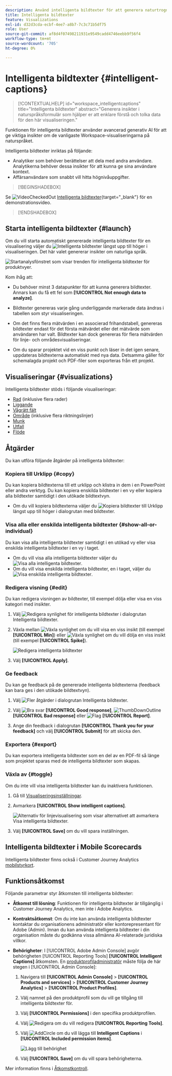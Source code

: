 ```yaml
---
description: Använd intelligenta bildtexter för att generera naturtrogna insikter för att identifiera trender inom visualiseringar.
title: Intelligenta bildtexter
feature: Visualizations
exl-id: d32d3cda-ecbf-4ee7-a8b7-7c3c71b5df75
role: User
source-git-commit: af8d4f07498211931e9549cadd4746eebb9f56f4
workflow-type: tm+mt
source-wordcount: '705'
ht-degree: 0%

---
```


# Intelligenta bildtexter {#intelligent-captions}

<!-- markdownlint-disable MD034 -->

>[!CONTEXTUALHELP]
>id="workspace_intelligentcaptions"
>title="Intelligenta bildtexter"
>abstract="Generera insikter i naturspråksformulär som hjälper er att enklare förstå och tolka data för den här visualiseringen."


Funktionen för intelligenta bildtexter använder avancerad generativ AI för att ge viktiga insikter om de vanligaste Workspace-visualiseringarna på naturspråket.

Intelligenta bildtexter inriktas på följande:

* Analytiker som behöver berättelser att dela med andra användare. Analytikerna behöver dessa insikter för att kunna ge sina användare kontext.
* Affärsanvändare som snabbt vill hitta högnivåuppgifter.

>[!BEGINSHADEBOX]

Se ![VideoCheckedOut](/help/assets/icons/VideoCheckedOut.svg) [Intelligenta bildtexter](https://video.tv.adobe.com/v/3420131/?quality=12&learn=on){target="_blank"} för en demonstrationsvideo.

>[!ENDSHADEBOX]


## Starta intelligenta bildtexter {#launch}

Om du vill starta automatiskt genererade intelligenta bildtexter för en visualisering väljer du ![Intelligenta bildtexter](/help/assets/icons/AI.svg) längst upp till höger i visualiseringen. Det här valet genererar insikter om naturliga språk.

![Startanalysfönstret som visar trenden för intelligenta bildtexter för produktvyer. ](assets/intelligent-captions.gif)


Kom ihåg att:

* Du behöver minst 3 datapunkter för att kunna generera bildtexter. Annars kan du få ett fel som **[!UICONTROL Not enough data to analyze]**.

* Bildtexter genereras varje gång underliggande markerade data ändras i tabellen som styr visualiseringen.

* Om det finns flera mätvärden i en associerad frihandstabell, genereras bildtexter endast för det första mätvärdet eller det mätvärde som användaren har valt. Bildtexter kan dock genereras för flera mätvärden för linje- och områdesvisualiseringar.

* Om du sparar projektet vid en viss punkt och läser in det igen senare, uppdateras bildtexterna automatiskt med nya data. Detsamma gäller för schemalagda projekt och PDF-filer som exporteras från ett projekt.


## Visualiseringar {#visualizations}

Intelligenta bildtexter stöds i följande visualiseringar:

* [Rad](line.md) (inklusive flera rader)
* [Liggande](bar.md)
* [Vågrätt fält](horizontal-bar.md)
* [Område](area.md) (inklusive flera riktningslinjer)
* [Munk](donut.md)
* [Utfall](fallout/fallout-flow.md)
* [Flöde](c-flow/flow.md)

<!--
Here is an example of what intelligent captions could look like:

![Intelligent captions for Line visualization including Seasonality, Min, Max, Spike, and Decline.](assets/captions.png)
-->

## Åtgärder

Du kan utföra följande åtgärder på intelligenta bildtexter:

### Kopiera till Urklipp {#copy}

Du kan kopiera bildtexterna till ett urklipp och klistra in dem i en PowerPoint eller andra verktyg. Du kan kopiera enskilda bildtexter i en vy eller kopiera alla bildtexter samtidigt i den utökade bildtextvyn.

* Om du vill kopiera bildtexterna väljer du ![Kopiera bildtexter till Urklipp](/help/assets/icons/Copy.svg) längst upp till höger i dialogrutan med bildtexter.

### Visa alla eller enskilda intelligenta bildtexter  {#show-all-or-individual}

Du kan visa alla intelligenta bildtexter samtidigt i en utökad vy eller visa enskilda intelligenta bildtexter i en vy i taget.

* Om du vill visa alla intelligenta bildtexter väljer du ![Visa alla intelligenta bildtexter](/help/assets/icons/Maximize.svg).
* Om du vill visa enskilda intelligenta bildtexter, en i taget, väljer du ![Visa enskilda intelligenta bildtexter](/help/assets/icons/Minimize.svg).

### Redigera visning {#edit}

Du kan redigera visningen av bildtexter, till exempel dölja eller visa en viss kategori med insikter.

1. Välj ![Redigera synlighet för intelligenta bildtexter](/help/assets/icons/EditInLight.svg) i dialogrutan Intelligenta bildtexter.

1. Växla mellan ![Växla synlighet](/help/assets/icons/Visibility.svg) om du vill visa en viss insikt (till exempel **[!UICONTROL Min]**) eller ![Växla synlighet ](/help/assets/icons/VisibilityOff.svg) om du vill dölja en viss insikt (till exempel **[!UICONTROL Spike]**).

   ![Redigera intelligenta bildtexter](assets/edit-intelligent-captions.png)

1. Välj **[!UICONTROL Apply]**.


### Ge feedback

Du kan ge feedback på de genererade intelligenta bildtexterna (feedback kan bara ges i den utökade bildtextvyn).

1. Välj ![Fler åtgärder](/help/assets/icons/More.svg) i dialogrutan Intelligenta bildtexter.

1. Välj ![Bra svar](/help/assets/icons/ThumbUpOutline.svg) **[!UICONTROL Good response]**, ![ThumbDownOutline](/help/assets/icons/ThumbDownOutline.svg) **[!UICONTROL Bad response]** eller ![Flag](/help/assets/icons/Flag.svg) **[!UICONTROL Report]**.

1. Ange din feedback i dialogrutan **[!UICONTROL Thank you for your feedback]** och välj **[!UICONTROL Submit]** för att skicka den.

### Exportera {#export}

Du kan exportera intelligenta bildtexter som en del av en PDF-fil så länge som projektet sparas med de intelligenta bildtexter som skapas.

### Växla av {#toggle}

Om du inte vill visa intelligenta bildtexter kan du inaktivera funktionen.

1. Gå till [Visualiseringsinställningar](/help/analysis-workspace/user-preferences.md#visualizations-preferences).
1. Avmarkera **[!UICONTROL Show intelligent captions]**.

   ![Alternativ för linjevisualisering som visar alternativet att avmarkera Visa intelligenta bildtexter.](assets/toggle-captions.png)

1. Välj **[!UICONTROL Save]** om du vill spara inställningen.


## Intelligenta bildtexter i Mobile Scorecards

Intelligenta bildtexter finns också i Customer Journey Analytics [mobilstyrkort](https://experienceleague.adobe.com/en/docs/analytics-platform/using/cja-dashboards/manage-scorecard#captions).

## Funktionsåtkomst

Följande parametrar styr åtkomsten till intelligenta bildtexter:

* **Åtkomst till lösning**: Funktionen för intelligenta bildtexter är tillgänglig i Customer Journey Analytics, men inte i Adobe Analytics.

* **Kontraktsåtkomst**: Om du inte kan använda intelligenta bildtexter kontaktar du organisationens administratör eller kontorepresentant för Adobe (Admin). Innan du kan använda intelligenta bildtexter i din organisation måste du godkänna vissa allmänna AI-relaterade juridiska villkor.

* **Behörigheter**: I [!UICONTROL Adobe Admin Console] avgör behörigheten [!UICONTROL Reporting Tools] **[!UICONTROL Intelligent Captions]** åtkomsten. En [produktprofiladministratör](https://helpx.adobe.com/enterprise/using/manage-product-profiles.html) måste följa de här stegen i [!UICONTROL Admin Console]:
   1. Navigera till **[!UICONTROL Admin Console]** > **[!UICONTROL Products and services]** > **[!UICONTROL Customer Journey Analytics]** > **[!UICONTROL Product Profiles]**.
   1. Välj namnet på den produktprofil som du vill ge tillgång till intelligenta bildtexter för.
   1. Välj **[!UICONTROL Permissions]** i den specifika produktprofilen.
   1. Välj ![Redigera](/help/assets/icons/Edit.svg) om du vill redigera **[!UICONTROL Reporting Tools]**.
   1. Välj ![AddCircle](/help/assets/icons/AddCircle.svg) om du vill lägga till **Intelligent Captions** i **[!UICONTROL Included permission items]**.

      ![Lägg till behörighet](./assets/intelligent-captions-permissions.png)

   1. Välj **[!UICONTROL Save]** om du vill spara behörigheterna.

Mer information finns i [Åtkomstkontroll](/help/technotes/access-control.md#access-control).
